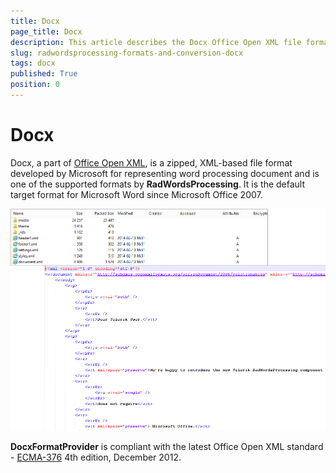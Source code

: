 ```yaml
---
title: Docx
page_title: Docx
description: This article describes the Docx Office Open XML file format
slug: radwordsprocessing-formats-and-conversion-docx
tags: docx
published: True
position: 0
---
```


# Docx



Docx, a part of [Office Open XML](http://en.wikipedia.org/wiki/Office_Open_XML), is a zipped, XML-based file format developed by Microsoft for representing word processing document and is one of the supported formats by __RadWordsProcessing__. It is the default target format for Microsoft Word since Microsoft Office 2007.
      
![Rad Words Processing Formats And Conversion Docx 01](images/RadWordsProcessing_Formats_And_Conversion_Docx_01.png)

__DocxFormatProvider__ is compliant with the latest Office Open XML standard - [ECMA-376](http://www.ecma-international.org/publications/standards/Ecma-376.htm) 4th edition, December 2012.
      

